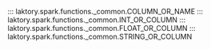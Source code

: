 ::: laktory.spark.functions._common.COLUMN_OR_NAME
::: laktory.spark.functions._common.INT_OR_COLUMN
::: laktory.spark.functions._common.FLOAT_OR_COLUMN
::: laktory.spark.functions._common.STRING_OR_COLUMN